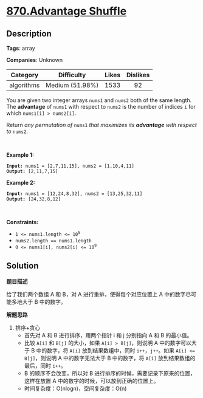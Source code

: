 # [870.Advantage Shuffle](https://leetcode.com/problems/advantage-shuffle/description/)

## Description

**Tags**: array

**Companies**: Unknown

|  Category  |   Difficulty    | Likes | Dislikes |
| :--------: | :-------------: | :---: | :------: |
| algorithms | Medium (51.98%) | 1533  |    92    |

<p>You are given two integer arrays <code>nums1</code> and <code>nums2</code> both of the same length. The <strong>advantage</strong> of <code>nums1</code> with respect to <code>nums2</code> is the number of indices <code>i</code> for which <code>nums1[i] &gt; nums2[i]</code>.</p>
<p>Return <em>any permutation of </em><code>nums1</code><em> that maximizes its <strong>advantage</strong> with respect to </em><code>nums2</code>.</p>
<p>&nbsp;</p>
<p><strong class="example">Example 1:</strong></p>
<pre><code><strong>Input:</strong> nums1 = [2,7,11,15], nums2 = [1,10,4,11]
<strong>Output:</strong> [2,11,7,15]</code></pre><p><strong class="example">Example 2:</strong></p>
<pre><code><strong>Input:</strong> nums1 = [12,24,8,32], nums2 = [13,25,32,11]
<strong>Output:</strong> [24,32,8,12]</code></pre>
<p>&nbsp;</p>
<p><strong>Constraints:</strong></p>
<ul>
  <li><code>1 &lt;= nums1.length &lt;= 10<sup>5</sup></code></li>
  <li><code>nums2.length == nums1.length</code></li>
  <li><code>0 &lt;= nums1[i], nums2[i] &lt;= 10<sup>9</sup></code></li>
</ul>

## Solution

**题目描述**

给了我们两个数组 A 和 B，对 A 进行重排，使得每个对应位置上 A 中的数字尽可能多地大于 B 中的数字。

**解题思路**

1. 排序+贪心
   - 首先对 A 和 B 进行排序，用两个指针 i 和 j 分别指向 A 和 B 的最小值。
   - 比较 `A[i]` 和 `B[j]` 的大小，如果 `A[i] > B[j]`，则说明 A 中的数字可以大于 B 中的数字，将 `A[i]` 放到结果数组中，同时 `i++`，`j++`。如果 `A[i] <= B[j]`，则说明 A 中的数字无法大于 B 中的数字，将 `A[i]` 放到结果数组的最后，同时 `i++`。
   - B 的顺序不会改变，所以对 B 进行排序的时候，需要记录下原来的位置，这样在放置 A 中的数字的时候，可以放到正确的位置上。
   - 时间复杂度：O(nlogn)，空间复杂度：O(n)
